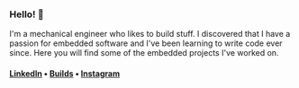 <h3>Hello! 👋 </h3>

I'm a mechanical engineer who likes to build stuff. I discovered that I have a passion for embedded software and I've been learning to write code ever since. Here you will find some of the embedded projects I've worked on. 

<h4><a href="https://www.linkedin.com/in/sam-donnelly/" target="_blank">LinkedIn</a> • <a href="https://samueldonnelly11.wixsite.com/builds" target="_blank">Builds</a> • <a href="https://www.instagram.com/sam__donnelly/" target="_blank">Instagram</a></h4>
